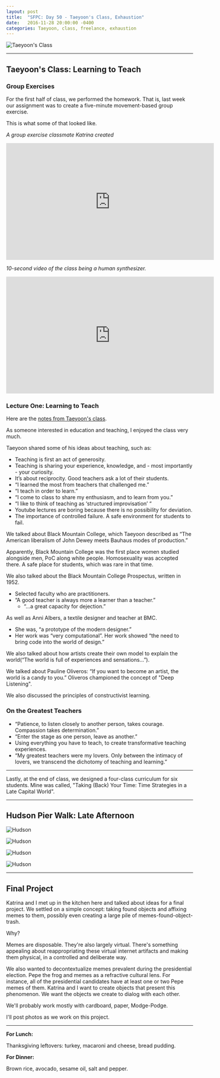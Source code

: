 ```yaml
---
layout: post
title:  "SFPC: Day 50 - Taeyoon's Class, Exhaustion"
date:   2016-11-28 20:00:00 -0400
categories: Taeyoon, class, freelance, exhaustion
---
```


![Taeyoon's Class](/images/IMG_6562.JPG)

-----
<h2>Taeyoon's Class: Learning to Teach</h2>

<h3>Group Exercises</h3>

For the first half of class, we performed the homework. That is, last week our assignment was to create a five-minute movement-based group exercise.

This is what some of that looked like.

*A group exercise classmate Katrina created*

<iframe width="560" height="315" src="https://www.youtube.com/embed/8zSOVDfOhso?rel=0" frameborder="0" ></iframe>

*10-second video of the class being a human synthesizer.*

<iframe width="560" height="315" src="https://www.youtube.com/embed/irN8y_WNnkA?rel=0" frameborder="0" ></iframe>

<h3>Lecture One: Learning to Teach</h3>

Here are the [notes from Taeyoon's class](https://paper.dropbox.com/doc/112816-Taeyoons-Class-Learning-to-Teach-UyynbkBcHjHYIy7W6c6pO).

As someone interested in education and teaching, I enjoyed the class very much.

Taeyoon shared some of his ideas about teaching, such as:

- Teaching is first an act of generosity.
- Teaching is sharing your experience, knowledge, and - most importantly - your curiosity.
- It’s about reciprocity. Good teachers ask a lot of their students.
- “I learned the most from teachers that challenged me.”
- “I teach in order to learn.”
- “I come to class to share my enthusiasm, and to learn from you.”
- “I like to think of teaching as ‘structured improvisation’ “
- Youtube lectures are boring because there is no possibility for deviation.
- The importance of controlled failure. A safe environment for students to fail.

We talked about Black Mountain College, which Taeyoon described as “The American liberalism of John Dewey meets Bauhaus modes of production.”

Apparently, Black Mountain College was the first place women studied alongside men, PoC along white people. Homosexuality was accepted there. A safe place for students, which was rare in that time.

We also talked about the Black Mountain College Prospectus, written in 1952.
- Selected faculty who are practitioners.
- “A good teacher is always more a learner than a teacher.”
  - “…a great capacity for dejection.”

As well as Anni Albers, a textile designer and teacher at BMC.
- She was, “a prototype of the modern designer.”
- Her work was “very computational”. Her work showed “the need to bring code into the world of design.”

We also talked about how artists create their own model to explain the world(“The world is full of experiences and sensations…”).

We talked about Pauline Oliveros: “If you want to become an artist, the world is a candy to you.” Oliveros championed the concept of "Deep Listening".

We also discussed the principles of constructivist learning.

<h3>On the Greatest Teachers</h3>

- “Patience, to listen closely to another person, takes courage. Compassion takes determination.”
- “Enter the stage as one person, leave as another.”
- Using everything you have to teach, to create transformative teaching experiences.
- “My greatest teachers were my lovers. Only between the intimacy of lovers, we transcend the dichotomy of teaching and learning.”

-----

Lastly, at the end of class, we designed a four-class curriculum for six students. Mine was called, "Taking
(Back) Your Time: Time Strategies in a Late Capital World".

-----

<h2>Hudson Pier Walk: Late Afternoon</h2>

![Hudson](/images/IMG_6573.JPG)

![Hudson](/images/IMG_6576.JPG)

![Hudson](/images/IMG_6580.JPG)

![Hudson](/images/IMG_6589.JPG)

-----

<h2>Final Project</h2>

Katrina and I met up in the kitchen here and talked about ideas for a final project. We settled on a simple concept: taking found objects and affixing memes to them, possibly even creating a large pile of memes-found-object-trash.

Why?

Memes are disposable. They're also largely virtual. There's something appealing about reappropriating these virtual internet artifacts and making them physical, in a controlled and deliberate way.

We also wanted to decontextualize memes prevalent during the presidential election. Pepe the frog and memes as a refractive cultural lens. For instance, all of the presidential candidates have at least one or two Pepe memes of them. Katrina and I want to create objects that present this phenomenon. We want the objects we create to dialog with each other.

We'll probably work mostly with cardboard, paper, Modge-Podge.

I'll post photos as we work on this project.

-----

**For Lunch:**

Thanksgiving leftovers: turkey, macaroni and cheese, bread pudding.

**For Dinner:**

Brown rice, avocado, sesame oil, salt and pepper.
